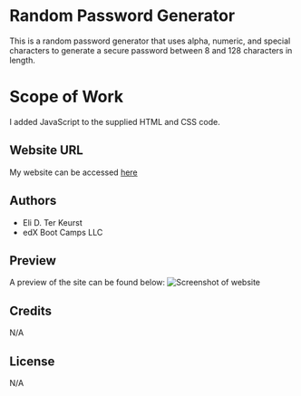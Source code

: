 # Random Password Generator

This is a random password generator that uses alpha,  numeric, and special characters to generate a secure password between 8 and 128 characters in length. 

# Scope of Work

I added JavaScript to the supplied HTML and CSS code.

## Website URL

My website can be accessed [here](https://crystal-coding-time.github.io/personal-portfolio/)

## Authors

* Eli D. Ter Keurst
* edX Boot Camps LLC

## Preview 

A preview of the site can be found below:
![Screenshot of website](./assets/images/Screenshot-Personal-Portfolio.png "Website Screenshot")

## Credits

N/A

## License

N/A
